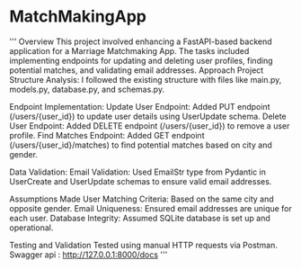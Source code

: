# MatchMakingApp
'''
Overview
This project involved enhancing a FastAPI-based backend application for a Marriage Matchmaking App. The tasks included implementing endpoints for updating and deleting user profiles, finding potential matches, and validating email addresses.
Approach
Project Structure Analysis:
I followed the existing structure with files like main.py, models.py, database.py, and schemas.py.

Endpoint Implementation:
Update User Endpoint: Added PUT endpoint (/users/{user_id}) to update user details using UserUpdate schema.
Delete User Endpoint: Added DELETE endpoint (/users/{user_id}) to remove a user profile.
Find Matches Endpoint: Added GET endpoint (/users/{user_id}/matches) to find potential matches based on city and gender.

Data Validation:
Email Validation: Used EmailStr type from Pydantic in UserCreate and UserUpdate schemas to ensure valid email addresses.


Assumptions Made
User Matching Criteria: Based on the same city and opposite gender.
Email Uniqueness: Ensured email addresses are unique for each user.
Database Integrity: Assumed SQLite database is set up and operational.

Testing and Validation
Tested using manual HTTP requests via Postman.
Swagger api : http://127.0.0.1:8000/docs
'''


